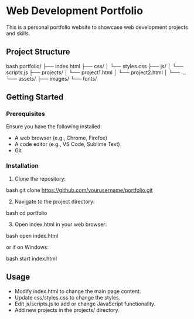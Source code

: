 # Web Development Portfolio

This is a personal portfolio website to showcase web development projects and skills.

## Project Structure

bash
portfolio/
├── index.html
├── css/
│   └── styles.css
├── js/
│   └── scripts.js
├── projects/
│   └── project1.html
│   └── project2.html
│   └── ...
└── assets/
    ├── images/
    └── fonts/


## Getting Started

### Prerequisites

Ensure you have the following installed:
- A web browser (e.g., Chrome, Firefox)
- A code editor (e.g., VS Code, Sublime Text)
- Git

### Installation

1. Clone the repository:

bash
git clone https://github.com/yourusername/portfolio.git


2. Navigate to the project directory:

bash
cd portfolio


3. Open index.html in your web browser:

bash
open index.html

or if on Windows:

bash
start index.html


## Usage

- Modify index.html to change the main page content.
- Update css/styles.css to change the styles.
- Edit js/scripts.js to add or change JavaScript functionality.
- Add new projects in the projects/ directory.

